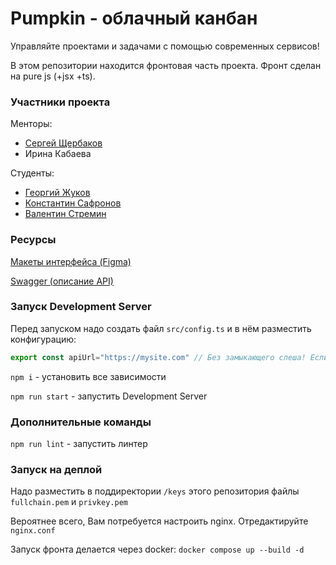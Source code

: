 # Pumpkin - облачный канбан

Управляйте проектами и задачами с помощью современных сервисов!

В этом репозитории находится фронтовая часть проекта. Фронт сделан на pure js (+jsx +ts).

### Участники проекта

Менторы:

- [Сергей Щербаков](https://github.com/f4lkr4m)
- Ирина Кабаева

Студенты:

- [Георгий Жуков](https://github.com/dedxyk594)
- [Константин Сафронов](https://github.com/kosafronov)
- [Валентин Стремин](https://github.com/supchaser)

### Ресурсы

<a href="https://www.figma.com/design/ItV72t8ctm64h9y5KBSGrt/Pumpkin?m=auto&t=lbxUX0Ehi3psw172-1">Макеты интерфейса (Figma)</a>

<a href="https://github.com/go-park-mail-ru/2024_2_RPO/blob/swagger_dev/openapi.yaml">Swagger (описание API)</a>

### Запуск Development Server

Перед запуском надо создать файл `src/config.ts` и в нём разместить конфигурацию:

```ts
export const apiUrl="https://mysite.com" // Без замыкающего слеша! Если значение будет 'mock', будут использованы моки
```

`npm i` - установить все зависимости

`npm run start` - запустить Development Server

### Дополнительные команды

`npm run lint` - запустить линтер

### Запуск на деплой

Надо разместить в поддиректории `/keys` этого репозитория файлы `fullchain.pem` и `privkey.pem`

Вероятнее всего, Вам потребуется настроить nginx. Отредактируйте `nginx.conf`

Запуск фронта делается через docker: `docker compose up --build -d`

